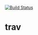[![Build Status](https://travis-ci.org/HaraldurShoshan/trav.png)](https://travis-ci.org/HaraldurShoshan/trav)

# trav